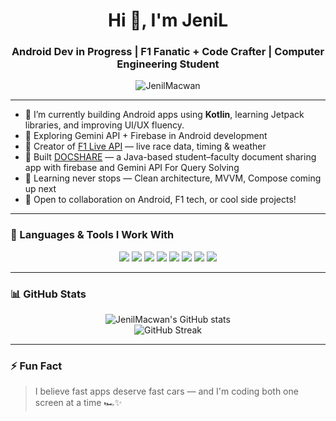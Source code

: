 <h1 align="center">Hi 👋, I'm JeniL</h1>
<h3 align="center">Android Dev in Progress | F1 Fanatic + Code Crafter | Computer Engineering Student</h3>

<p align="center">
  <img src="https://komarev.com/ghpvc/?username=JenilMacwan&label=Profile%20views&color=0e75b6&style=flat" alt="JenilMacwan" />
</p>

---

- 📱 I’m currently building Android apps using **Kotlin**, learning Jetpack libraries, and improving UI/UX fluency.  
- 🧠 Exploring Gemini API + Firebase in Android development  
- 🏁 Creator of [F1 Live API](https://github.com/JenilMacwan/f1-live-api) — live race data, timing & weather  
- 📂 Built [DOCSHARE](https://github.com/JenilMacwan) — a Java-based student–faculty document sharing app with firebase and Gemini API For Query Solving
- 🌱 Learning never stops — Clean architecture, MVVM, Compose coming up next  
- 🤝 Open to collaboration on Android, F1 tech, or cool side projects!

---

### 🔧 Languages & Tools I Work With

<p align="center">
  <img src="https://img.shields.io/badge/Kotlin-7F52FF?style=for-the-badge&logo=kotlin&logoColor=white"/>
  <img src="https://img.shields.io/badge/Java-ED8B00?style=for-the-badge&logo=java&logoColor=white"/>
  <img src="https://img.shields.io/badge/Android-3DDC84?style=for-the-badge&logo=android&logoColor=white"/>
  <img src="https://img.shields.io/badge/Firebase-FFCA28?style=for-the-badge&logo=firebase&logoColor=black"/>
  <img src="https://img.shields.io/badge/Gemini%20API-blueviolet?style=for-the-badge"/>
  <img src="https://img.shields.io/badge/Python-3670A0?style=for-the-badge&logo=python&logoColor=white"/>
  <img src="https://img.shields.io/badge/Flask-000000?style=for-the-badge&logo=flask&logoColor=white"/>
  <img src="https://img.shields.io/badge/FastF1-red?style=for-the-badge"/>
</p>

---

### 📊 GitHub Stats

<p align="center">
  <img src="https://github-readme-stats.vercel.app/api?username=JenilMacwan&show_icons=true&theme=tokyonight" alt="JenilMacwan's GitHub stats" />
  <br>
  <img src="https://github-readme-streak-stats.herokuapp.com/?user=JenilMacwan&theme=tokyonight" alt="GitHub Streak" />
</p>

---

### ⚡ Fun Fact

> I believe fast apps deserve fast cars — and I'm coding both one screen at a time 🏎️✨
